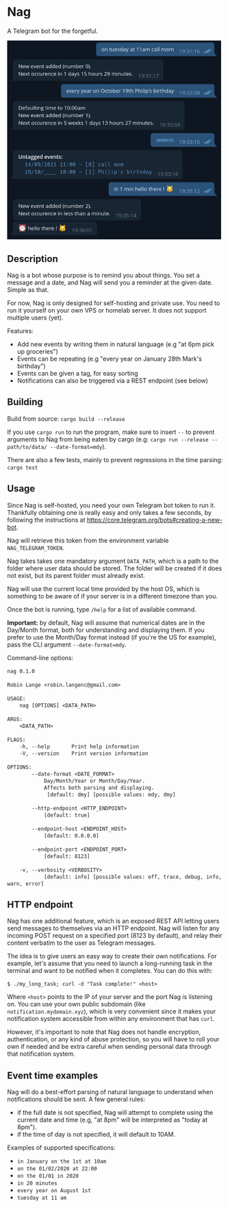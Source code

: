 # Nag

A Telegram bot for the forgetful.

<img src="screenshot.png" width="500">

## Description

Nag is a bot whose purpose is to remind you about things. You set a message and a date, and Nag will send you a reminder at the given date. Simple as that.

For now, Nag is only designed for self-hosting and private use. You need to run it yourself on your own VPS or homelab server. It does not support multiple users (yet).

Features:
* Add new events by writing them in natural language (e.g "at 6pm pick up groceries")
* Events can be repeating (e.g "every year on January 28th Mark's birthday")
* Events can be given a tag, for easy sorting
* Notifications can also be triggered via a REST endpoint (see below)

## Building

Build from source: `cargo build --release`

If you use `cargo run` to run the program, make sure to insert `--` to prevent arguments to Nag from being eaten by cargo (e.g: `cargo run --release -- path/to/data/ --date-format=mdy`).

There are also a few tests, mainly to prevent regressions in the time parsing: `cargo test`

## Usage

Since Nag is self-hosted, you need your own Telegram bot token to run it. Thankfully obtaining one is really easy and only takes a few seconds, by following the instructions at https://core.telegram.org/bots#creating-a-new-bot.

Nag will retrieve this token from the environment variable `NAG_TELEGRAM_TOKEN`.

Nag takes takes one mandatory argument `DATA_PATH`, which is a path to the folder where user data should be stored. The folder will be created if it does not exist, but its parent folder must already exist.

Nag will use the current local time provided by the host OS, which is something to be aware of if your server is in a different timezone than you.

Once the bot is running, type `/help` for a list of available command.

**Important:** by default, Nag will assume that numerical dates are in the Day/Month format, both for understanding and displaying them. If you prefer to use the Month/Day format instead (if you're the US for example), pass the CLI argument `--date-format=mdy`.

Command-line options:

```
nag 0.1.0

Robin Lange <robin.langenc@gmail.com>

USAGE:
    nag [OPTIONS] <DATA_PATH>

ARGS:
    <DATA_PATH>    

FLAGS:
    -h, --help       Print help information
    -V, --version    Print version information

OPTIONS:
        --date-format <DATE_FORMAT>
            Day/Month/Year or Month/Day/Year.
            Affects both parsing and displaying.
             [default: dmy] [possible values: mdy, dmy]

        --http-endpoint <HTTP_ENDPOINT>
            [default: true]

        --endpoint-host <ENDPOINT_HOST>
            [default: 0.0.0.0]

        --endpoint-port <ENDPOINT_PORT>
            [default: 8123]

    -v, --verbosity <VERBOSITY>
            [default: info] [possible values: off, trace, debug, info, warn, error]
```

## HTTP endpoint

Nag has one additional feature, which is an exposed REST API letting users send messages to themselves via an HTTP endpoint. Nag will listen for any incoming POST request on a specified port (8123 by default), and relay their content verbatim to the user as Telegram messages.

The idea is to give users an easy way to create their own notifications. For example, let's assume that you need to launch a long-running task in the terminal and want to be notified when it completes. You can do this with:

```
$ ./my_long_task; curl -d "Task complete!" <host>
```

Where `<host>` points to the IP of your server and the port Nag is listening on. You can use your own public subdomain (like `notification.mydomain.xyz`), which is very convenient since it makes your notification system accessible from within any environment that has `curl`.

However, it's important to note that Nag does not handle encryption, authentication, or any kind of abuse protection, so you will have to roll your own if needed and be extra careful when sending personal data through that notification system.


## Event time examples

Nag will do a best-effort parsing of natural language to understand when notifications should be sent. A few general rules:
* if the full date is not specified, Nag will attempt to complete using the current date and time (e.g, "at 8pm" will be interpreted as "today at 8pm").
* if the time of day is not specified, it will default to 10AM.

Examples of supported specifications:

* `in January on the 1st at 10am`
* `on the 01/02/2020 at 22:00`
* `on the 01/01 in 2020`
* `in 20 minutes`
* `every year on August 1st`
* `tuesday at 11 am`
